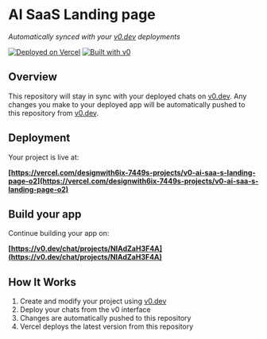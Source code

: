 # AI SaaS Landing page

*Automatically synced with your [v0.dev](https://v0.dev) deployments*

[![Deployed on Vercel](https://img.shields.io/badge/Deployed%20on-Vercel-black?style=for-the-badge&logo=vercel)](https://vercel.com/designwith6ix-7449s-projects/v0-ai-saa-s-landing-page-o2)
[![Built with v0](https://img.shields.io/badge/Built%20with-v0.dev-black?style=for-the-badge)](https://v0.dev/chat/projects/NIAdZaH3F4A)

## Overview

This repository will stay in sync with your deployed chats on [v0.dev](https://v0.dev).
Any changes you make to your deployed app will be automatically pushed to this repository from [v0.dev](https://v0.dev).

## Deployment

Your project is live at:

**[https://vercel.com/designwith6ix-7449s-projects/v0-ai-saa-s-landing-page-o2](https://vercel.com/designwith6ix-7449s-projects/v0-ai-saa-s-landing-page-o2)**

## Build your app

Continue building your app on:

**[https://v0.dev/chat/projects/NIAdZaH3F4A](https://v0.dev/chat/projects/NIAdZaH3F4A)**

## How It Works

1. Create and modify your project using [v0.dev](https://v0.dev)
2. Deploy your chats from the v0 interface
3. Changes are automatically pushed to this repository
4. Vercel deploys the latest version from this repository